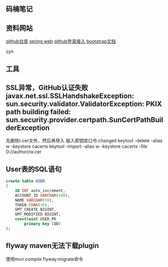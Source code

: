 ## 码楠笔记

## 资料网站
[github仓库](https://github.com/PhoebeNan/community)
[spring web](https://spring.io/guides)
[github登录接入](https://developer.github.com/apps/)
[bootstrap文档](https://v3.bootcss.com/)

zyn

## 工具

## SSL异常，GitHub认证失败javax.net.ssl.SSLHandshakeException: sun.security.validator.ValidatorException: PKIX path building failed: sun.security.provider.certpath.SunCertPathBuilderException
先删除r.cer文件，然后再导入    输入密钥库口令:changeit
keytool -delete -alias w -keystore cacerts
keytool -import -alias w -keystore cacerts -file D://authori/w.cer

## User表的SQL语句
```sql
create table USER
(
	ID INT auto_increment,
	ACCOUNT_ID VARCHAR(100),
	NAME VARCHAR(50),
	TOKEN CHAR(36),
	GMT_CREATE BIGINT,
	GMT_MODIFIED BIGINT,
	constraint USER_PK
		primary key (ID)
);

```

## flyway maven无法下载plugin
使用mvn compile flyway:migrate命令
